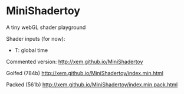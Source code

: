 MiniShadertoy
==

A tiny webGL shader playground

Shader inputs (for now):
- T: global time

Commented version:
http://xem.github.io/MiniShadertoy

Golfed (784b)
http://xem.github.io/MiniShadertoy/index.min.html

Packed (561b)
http://xem.github.io/MiniShadertoy/index.min.pack.html